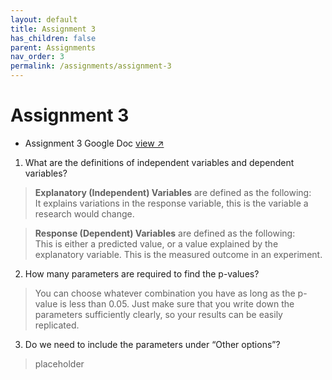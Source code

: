 ```yaml
---
layout: default
title: Assignment 3
has_children: false
parent: Assignments
nav_order: 3
permalink: /assignments/assignment-3
---
```


<h1>Assignment 3</h1>

- Assignment 3 Google Doc <a href="https://docs.google.com/document/d/1SUMHhSXSYsHIZA-kY_yCzY8mZzHupKzBLzVk1zM0mNU/edit?usp=sharing" target="_blank" rel="noopener">view &#x2197;</a>

1. What are the definitions of independent variables and dependent variables?
> **Explanatory (Independent) Variables** are defined as the following:<br/>
> It explains variations in the response variable, this is the variable a research would change.

> **Response (Dependent) Variables** are defined as the following:<br/>
> This is either a predicted value, or a value explained by the explanatory variable. This is the measured outcome in an experiment.
2. How many parameters are required to find the p-values?
> You can choose whatever combination you have as long as the p-value is less than 0.05. Just make sure that you write down the parameters sufficiently clearly, so your results can be easily replicated.
3. Do we need to include the parameters under “Other options”?
> placeholder
